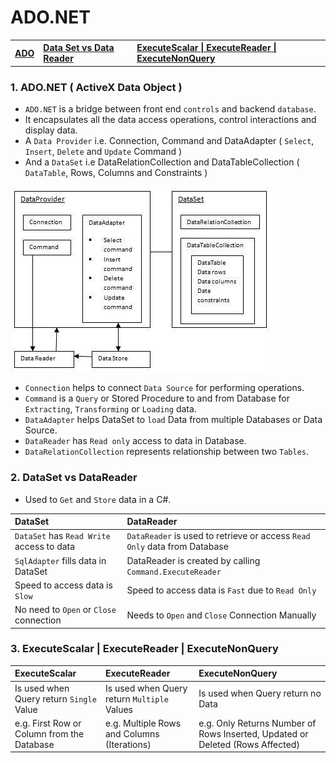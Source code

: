 # ADO.NET 

<table>
   <tr>      
      <th align=left><a href='#ado'>ADO</a></th>
      <th align=left><a href='#set'>Data Set vs Data Reader</a></th>   
      <th align=left><a href='#execute'>ExecuteScalar | ExecuteReader | ExecuteNonQuery</a></th>               
   </tr>
</table>
  

<h3 name='ado'>1. ADO.NET ( ActiveX Data Object )</h3>

- `ADO.NET` is a bridge between front end `controls` and backend `database`.
- It encapsulates all the data access operations, control interactions and display data.
- A `Data Provider` i.e. Connection, Command and DataAdapter ( `Select`, `Insert`, `Delete` and `Update` Command )
- And a `DataSet` i.e DataRelationCollection and DataTableCollection ( `DataTable`, Rows, Columns and Constraints )

<p><img src='Image/ADO.NET Objects.jpg'></p>

- `Connection` helps to connect `Data Source` for performing operations.
- `Command` is a `Query` or Stored Procedure to and from Database for `Extracting`, `Transforming` or `Loading` data.
- `DataAdapter` helps DataSet to `load` Data from multiple Databases or Data Source.
- `DataReader` has `Read only` access to data in Database.
- `DataRelationCollection` represents relationship between two `Tables`.

<h3 name='set'>2. DataSet vs DataReader</h3>

- Used to `Get` and `Store` data in a C#.

DataSet |  DataReader 
:--- | :---
`DataSet` has `Read Write` access to data | `DataReader` is used to retrieve or access `Read Only` data from Database
`SqlAdapter` fills data in DataSet | DataReader is created by calling `Command.ExecuteReader`
Speed to access data is `Slow` | Speed to access data is `Fast` due to `Read Only`
No need to `Open` or `Close` connection | Needs to `Open` and `Close` Connection Manually

<h3 name='execute'>3. ExecuteScalar | ExecuteReader | ExecuteNonQuery</h3>

ExecuteScalar | ExecuteReader | ExecuteNonQuery
:--- | :--- | :---
Is used when Query return `Single` Value | Is used when Query return `Multiple` Values | Is used when Query return no Data
e.g. First Row or Column from the Database | e.g. Multiple Rows and Columns (Iterations) | e.g. Only Returns Number of Rows Inserted, Updated or Deleted (Rows Affected)
